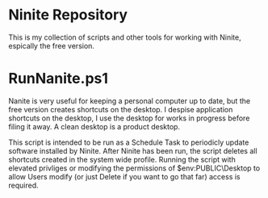 # Ninite Repository
This is my collection of scripts and other tools for working with Ninite, espically the free version. 

# RunNanite.ps1
Nanite is very useful for keeping a personal computer up to date, but the free version creates shortcuts on the desktop. I despise application shortcuts on the desktop, I use the desktop for works in progress before filing it away. A clean desktop is a product desktop. 

This script is intended to be run as a Schedule Task to periodicly update software installed by Ninite. After Ninite has been run, the script deletes all shortcuts created in the system wide profile. Running the script with elevated privliges or modifying the permissions of $env:PUBLIC\Desktop to allow Users modify (or just Delete if you want to go that far) access is required. 
